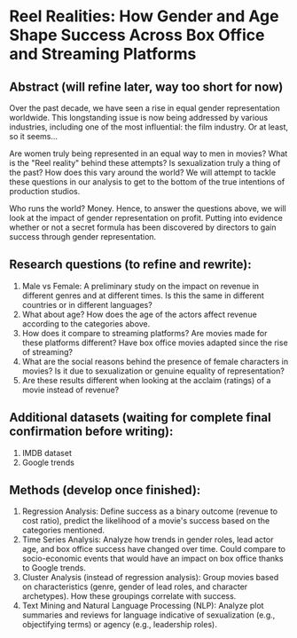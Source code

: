# Reel Realities: How Gender and Age Shape Success Across Box Office and Streaming Platforms
## Abstract (will refine later, way too short for now)

Over the past decade, we have seen a rise in equal gender representation worldwide. This longstanding issue is now being addressed by various industries, including one of the most influential: the film industry. Or at least, so it seems...

Are women truly being represented in an equal way to men in movies? What is the "Reel reality" behind these attempts? Is sexualization truly a thing of the past? How does this vary around the world? We will attempt to tackle these questions in our analysis to get to the bottom of the true intentions of production studios.

Who runs the world? Money. Hence, to answer the questions above, we will look at the impact of gender representation on profit. Putting into evidence whether or not a secret formula has been discovered by directors to gain success through gender representation. 

## Research questions (to refine and rewrite):
1. Male vs Female: A preliminary study on the impact on revenue in different genres and at different times. Is this the same in different countries or in different languages?
2. What about age? How does the age of the actors affect revenue according to the categories above.
3. How does it compare to streaming platforms? Are movies made for these platforms different? Have box office movies adapted since the rise of streaming?
4. What are the social reasons behind the presence of female characters in movies? Is it due to sexualization or genuine equality of representation?
5. Are these results different when looking at the acclaim (ratings) of a movie instead of revenue?

## Additional datasets (waiting for complete final confirmation before writing):
1. IMDB dataset
2. Google trends
## Methods (develop once finished):
1. Regression Analysis: Define success as a binary outcome (revenue to cost ratio), predict the likelihood of a movie's success based on the categories mentioned.
2. Time Series Analysis: Analyze how trends in gender roles, lead actor age, and box office success have changed over time. Could compare to socio-economic events that would have an impact on box office thanks to Google trends.
3. Cluster Analysis (instead of regression analysis): Group movies based on characteristics (genre, gender of lead roles, and character archetypes). How these groupings correlate with success.
4. Text Mining and Natural Language Processing (NLP): Analyze plot summaries and reviews for language indicative of sexualization (e.g., objectifying terms) or agency (e.g., leadership roles).